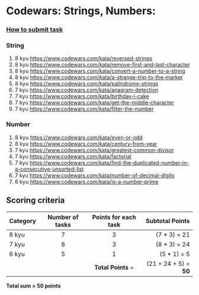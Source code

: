 # Codewars: Strings, Numbers:

### [How to submit task](https://docs.app.rs.school/#/platform/tasks?id=codewars)

### String
1. 8 kyu https://www.codewars.com/kata/reversed-strings
2. 8 kyu https://www.codewars.com/kata/remove-first-and-last-character
3. 8 kyu https://www.codewars.com/kata/convert-a-number-to-a-string
4. 8 kyu https://www.codewars.com/kata/a-strange-trip-to-the-market
5. 8 kyu https://www.codewars.com/kata/palindrome-strings
6. 7 kyu https://www.codewars.com/kata/anagram-detection
7. 7 kyu https://www.codewars.com/kata/birthday-i-cake
8. 7 kyu https://www.codewars.com/kata/get-the-middle-character
9. 7 kyu https://www.codewars.com/kata/filter-the-number

### Number
1. 8 kyu https://www.codewars.com/kata/even-or-odd
2. 8 kyu https://www.codewars.com/kata/century-from-year
3. 7 kyu https://www.codewars.com/kata/greatest-common-divisor
4. 7 kyu https://www.codewars.com/kata/factorial
5. 7 kyu https://www.codewars.com/kata/find-the-duplicated-number-in-a-consecutive-unsorted-list
6. 7 kyu https://www.codewars.com/kata/number-of-decimal-digits
7. 6 kyu https://www.codewars.com/kata/is-a-number-prime


## Scoring criteria
| Category | Number of tasks | Points for each task | Subtotal Points |
| --- | :---: | :---: | ---: |
| 8 kyu | 7 | 3 | (7 * 3) = 21 |
| 7 kyu | 8 | 3 | (8 * 3) = 24 |
| 6 kyu | 5 | 1 | (5 * 1) = 5 |
| | | **Total Points** = | (21 + 24 + 5) = **50** |

**Total sum = 50 points**


